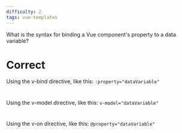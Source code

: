 ```yaml
---
difficulty: 2
tags: vue-templates
---
```


What is the syntax for binding a Vue component's property to a data variable?

# Correct

Using the v-bind directive, like this: `:property="dataVariable"`

#

Using the v-model directive, like this: `v-model="dataVariable"`

#

Using the v-on directive, like this: `@property="dataVariable"`
